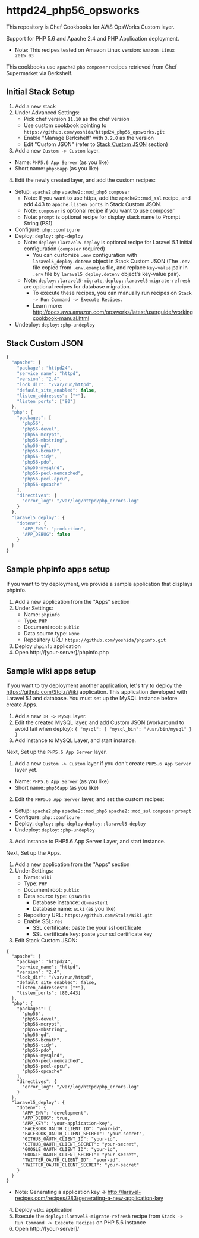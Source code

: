 
# httpd24_php56_opsworks

This repository is Chef Cookbooks for AWS OpsWorks Custom layer.

Support for PHP 5.6 and Apache 2.4 and PHP Application deployment.

* Note: This recipes tested on Amazon Linux version: `Amazon Linux 2015.03`

This cookbooks use `apache2` `php` `composer` recipes retrieved from Chef Supermarket via Berkshelf.

## Initial Stack Setup

1. Add a new stack
2. Under Advanced Settings:
   - Pick chef version `11.10` as the chef version
   - Use custom cookbook pointing to `https://github.com/yoshida/httpd24_php56_opsworks.git`
   - Enable "Manage Berkshelf" with `3.2.0` as the version
   - Edit "Custom JSON" (refer to [Stack Custom JSON](#stack-custom-json) section)
3. Add a new `Custom -> Custom` layer.
  * Name: `PHP5.6 App Server` (as you like)
  * Short name: `php56app` (as you like)
4. Edit the newly created layer, and add the custom recipes:
  * Setup: `apache2` `php` `apache2::mod_php5` `composer`
    * Note: If you want to use https, add the `apache2::mod_ssl` recipe, and add 443 to `apache.listen_ports` in Stack Custom JSON.
    * Note: `composer` is optional recipe if you want to use composer
    * Note: `prompt` is optional recipe for display stack name to Prompt String (PS1)
  * Configure: `php::configure`
  * Deploy: `deploy::php-deploy`
    * Note: `deploy::laravel5-deploy` is optional recipe for Laravel 5.1 initial configuration (`composer` required)
      * You can customize `.env` configuration with `laravel5_deploy.dotenv` object in Stack Custom JSON (The `.env` file copied from `.env.example` file, and replace `key=value` pair in `.env` file by `laravel5_deploy.dotenv` object's key-value pair).
    * Note: `deploy::laravel5-migrate`, `deploy::laravel5-migrate-refresh` are optional recipes for database migration.
      * To execute these recipes, you can manually run recipes on `Stack -> Run Command -> Execute Recipes`.
      * Learn more: http://docs.aws.amazon.com/opsworks/latest/userguide/workingcookbook-manual.html
  * Undeploy: `deploy::php-undeploy`

## Stack Custom JSON

```javascript
{
  "apache": {
    "package": "httpd24",
    "service_name": "httpd",
    "version": "2.4",
    "lock_dir": "/var/run/httpd",
    "default_site_enabled": false,
    "listen_addresses": ["*"],
    "listen_ports": ["80"]
  },
  "php": {
    "packages": [
      "php56",
      "php56-devel",
      "php56-mcrypt",
      "php56-mbstring",
      "php56-gd",
      "php56-bcmath",
      "php56-tidy",
      "php56-pdo",
      "php56-mysqlnd",
      "php56-pecl-memcached",
      "php56-pecl-apcu",
      "php56-opcache"
    ],
    "directives": {
      "error_log": "/var/log/httpd/php_errors.log"
    }
  },
  "laravel5_deploy": {
    "dotenv": {
      "APP_ENV": "production",
      "APP_DEBUG": false
    }
  }
}
```

## Sample phpinfo apps setup

If you want to try deployment, we provide a sample application that displays phpinfo.

1. Add a new application from the "Apps" section
2. Under Settings:
   - Name: `phpinfo`
   - Type: `PHP`
   - Document root: `public`
   - Data source type: `None`
   - Repository URL: `https://github.com/yoshida/phpinfo.git`
3. Deploy `phpinfo` application 
4. Open http://[your-server]/phpinfo.php

## Sample wiki apps setup

If you want to try deployment another application, let's try to deploy the https://github.com/Stolz/Wiki application.
This application developed with Laravel 5.1 and database. You must set up the MySQL instance before create Apps.

1. Add a new `DB -> MySQL` layer.
2. Edit the created MySQL layer, and add Custom JSON (workaround to avoid fail when deploy):
`
{
  "mysql": {
    "mysql_bin": "/usr/bin/mysql"
  }
}
`
3. Add instance to MySQL Layer, and start instance.

Next, Set up the `PHP5.6 App Server` layer.

1. Add a new `Custom -> Custom` layer if you don't create `PHP5.6 App Server` layer yet.
  * Name: `PHP5.6 App Server` (as you like)
  * Short name: `php56app` (as you like)
2. Edit the `PHP5.6 App Server` layer, and set the custom recipes:
  * Setup: `apache2` `php` `apache2::mod_php5` `apache2::mod_ssl` `composer` `prompt`
  * Configure: `php::configure`
  * Deploy: `deploy::php-deploy` `deploy::laravel5-deploy`
  * Undeploy: `deploy::php-undeploy`
3. Add instance to PHP5.6 App Server Layer, and start instance.

Next, Set up the Apps.

1. Add a new application from the "Apps" section
2. Under Settings:
   - Name: `wiki`
   - Type: `PHP`
   - Document root: `public`
   - Data source type: `OpsWorks`
     - Database instance: `db-master1`
     - Database name: `wiki` (as you like)
   - Repository URL: `https://github.com/Stolz/Wiki.git`
   - Enable SSL: `Yes`
     - SSL certificate: paste the your ssl certificate
     - SSL certificate key: paste your ssl certificate key
3. Edit Stack Custom JSON:
```
{
  "apache": {
    "package": "httpd24",
    "service_name": "httpd",
    "version": "2.4",
    "lock_dir": "/var/run/httpd",
    "default_site_enabled": false,
    "listen_addresses": ["*"],
    "listen_ports": [80,443]
  },
  "php": {
    "packages": [
      "php56",
      "php56-devel",
      "php56-mcrypt",
      "php56-mbstring",
      "php56-gd",
      "php56-bcmath",
      "php56-tidy",
      "php56-pdo",
      "php56-mysqlnd",
      "php56-pecl-memcached",
      "php56-pecl-apcu",
      "php56-opcache"
    ],
    "directives": {
      "error_log": "/var/log/httpd/php_errors.log"
    }
  },
  "laravel5_deploy": {
    "dotenv": {
      "APP_ENV": "development",
      "APP_DEBUG": true,
      "APP_KEY": "your-application-key",
      "FACEBOOK_OAUTH_CLIENT_ID": "your-id",
      "FACEBOOK_OAUTH_CLIENT_SECRET": "your-secret",
      "GITHUB_OAUTH_CLIENT_ID": "your-id",
      "GITHUB_OAUTH_CLIENT_SECRET": "your-secret",
      "GOOGLE_OAUTH_CLIENT_ID": "your-id",
      "GOOGLE_OAUTH_CLIENT_SECRET": "your-secret",
      "TWITTER_OAUTH_CLIENT_ID": "your-id",
      "TWITTER_OAUTH_CLIENT_SECRET": "your-secret"
    }
  }
}
```
* Note: Generating a application key -> http://laravel-recipes.com/recipes/283/generating-a-new-application-key

4. Deploy `wiki` application
5. Execute the `deploy::laravel5-migrate-refresh` recipe from `Stack -> Run Command -> Execute Recipes` on PHP 5.6 instance
6. Open http://[your-server]/


